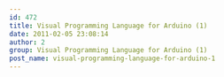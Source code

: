 ```yaml
---
id: 472
title: Visual Programming Language for Arduino (1)
date: 2011-02-05 23:08:14
author: 2
group: Visual Programming Language for Arduino (1)
post_name: visual-programming-language-for-arduino-1
---
```


